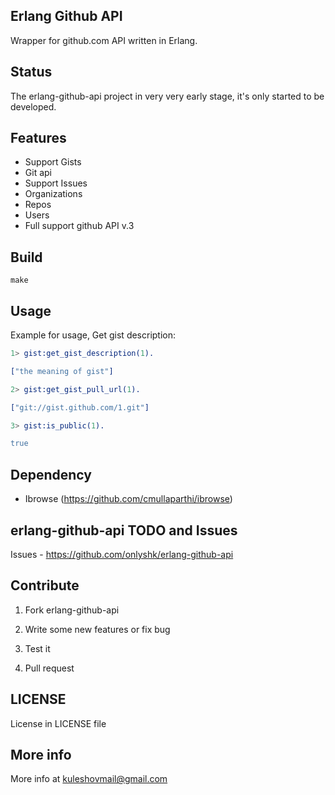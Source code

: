 ## Erlang Github API

Wrapper for github.com API written in Erlang.

## Status
The erlang-github-api project in very very early stage, it's only started to be developed.

## Features

  * Support Gists
  * Git api
  * Support Issues 
  * Organizations
  * Repos
  * Users
  * Full support github API v.3
  
## Build
```
make
```
  
## Usage
Example for usage, Get gist description:

```erlang
1> gist:get_gist_description(1).

["the meaning of gist"]

2> gist:get_gist_pull_url(1).

["git://gist.github.com/1.git"]

3> gist:is_public(1).

true
```
  
## Dependency

  * Ibrowse (https://github.com/cmullaparthi/ibrowse)
  
## erlang-github-api TODO and Issues
Issues - <https://github.com/onlyshk/erlang-github-api>
  
## Contribute
 1) Fork erlang-github-api
 
 2) Write some new features or fix bug
 
 3) Test it
 
 4) Pull request
  
## LICENSE
License in LICENSE file

## More info
More info at kuleshovmail@gmail.com
